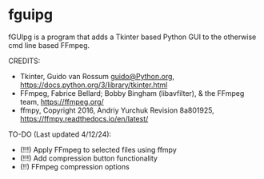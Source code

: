 # fguipg
fGUIpg is a program that adds a Tkinter based Python GUI to the otherwise cmd line based FFmpeg.

CREDITS: 
- Tkinter, Guido van Rossum <guido@Python.org>, https://docs.python.org/3/library/tkinter.html
- FFmpeg, Fabrice Bellard; Bobby Bingham (libavfilter), & the FFmpeg team, https://ffmpeg.org/
- ffmpy, Copyright 2016, Andriy Yurchuk Revision 8a801925, https://ffmpy.readthedocs.io/en/latest/

TO-DO (Last updated 4/12/24):
- (!!!) Apply FFmpeg to selected files using ffmpy
- (!!!) Add compression button functionality
- (!!) FFmpeg compression options